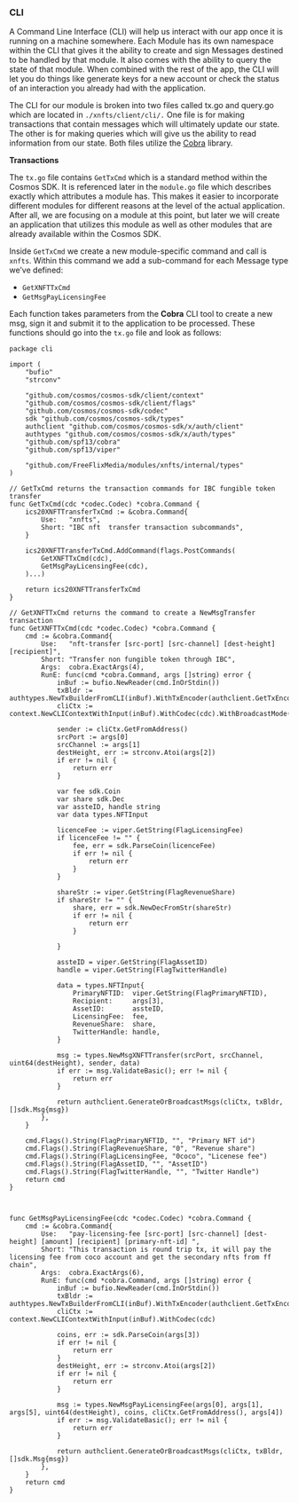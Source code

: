 

### CLI

A Command Line Interface (CLI) will help us interact with our app once it is running on a machine somewhere. Each Module has its own namespace within the CLI that gives it the ability to create and sign Messages destined to be handled by that module. It also comes with the ability to query the state of that module. When combined with the rest of the app, the CLI will let you do things like generate keys for a new account or check the status of an interaction you already had with the application.


The CLI for our module is broken into two files called tx.go and query.go which are located in `./xnfts/client/cli/.` One file is for making transactions that contain messages which will ultimately update our state. The other is for making queries which will give us the ability to read information from our state. Both files utilize the [Cobra](https://github.com/spf13/cobra) library.

**Transactions**

The `tx.go` file contains `GetTxCmd` which is a standard method within the Cosmos SDK. It is referenced later in the `module.go` file which describes exactly which attributes a module has. This makes it easier to incorporate different modules for different reasons at the level of the actual application. After all, we are focusing on a module at this point, but later we will create an application that utilizes this module as well as other modules that are already available within the Cosmos SDK.

Inside `GetTxCmd` we create a new module-specific command and call is `xnfts`. Within this command we add a sub-command for each Message type we’ve defined: 
* `GetXNFTTxCmd`
* `GetMsgPayLicensingFee`

Each function takes parameters from the **Cobra** CLI tool to create a new msg, sign it and submit it to the application to be processed. These functions should go into the `tx.go` file and look as follows:

```go=
package cli

import (
    "bufio"
    "strconv"
    
    "github.com/cosmos/cosmos-sdk/client/context"
    "github.com/cosmos/cosmos-sdk/client/flags"
    "github.com/cosmos/cosmos-sdk/codec"
    sdk "github.com/cosmos/cosmos-sdk/types"
    authclient "github.com/cosmos/cosmos-sdk/x/auth/client"
    authtypes "github.com/cosmos/cosmos-sdk/x/auth/types"
    "github.com/spf13/cobra"
    "github.com/spf13/viper"
    
    "github.com/FreeFlixMedia/modules/xnfts/internal/types"
)

// GetTxCmd returns the transaction commands for IBC fungible token transfer
func GetTxCmd(cdc *codec.Codec) *cobra.Command {
    ics20XNFTTransferTxCmd := &cobra.Command{
        Use:   "xnfts",
        Short: "IBC nft  transfer transaction subcommands",
    }
    
    ics20XNFTTransferTxCmd.AddCommand(flags.PostCommands(
        GetXNFTTxCmd(cdc),
        GetMsgPayLicensingFee(cdc),
    )...)
    
    return ics20XNFTTransferTxCmd
}

// GetXNFTTxCmd returns the command to create a NewMsgTransfer transaction
func GetXNFTTxCmd(cdc *codec.Codec) *cobra.Command {
    cmd := &cobra.Command{
        Use:   "nft-transfer [src-port] [src-channel] [dest-height] [recipient]",
        Short: "Transfer non fungible token through IBC",
        Args:  cobra.ExactArgs(4),
        RunE: func(cmd *cobra.Command, args []string) error {
            inBuf := bufio.NewReader(cmd.InOrStdin())
            txBldr := authtypes.NewTxBuilderFromCLI(inBuf).WithTxEncoder(authclient.GetTxEncoder(cdc))
            cliCtx := context.NewCLIContextWithInput(inBuf).WithCodec(cdc).WithBroadcastMode(flags.BroadcastBlock)
            
            sender := cliCtx.GetFromAddress()
            srcPort := args[0]
            srcChannel := args[1]
            destHeight, err := strconv.Atoi(args[2])
            if err != nil {
                return err
            }
            
            var fee sdk.Coin
            var share sdk.Dec
            var assteID, handle string
            var data types.NFTInput
            
            licenceFee := viper.GetString(FlagLicensingFee)
            if licenceFee != "" {
                fee, err = sdk.ParseCoin(licenceFee)
                if err != nil {
                    return err
                }
            }
            
            shareStr := viper.GetString(FlagRevenueShare)
            if shareStr != "" {
                share, err = sdk.NewDecFromStr(shareStr)
                if err != nil {
                    return err
                }
                
            }
            
            assteID = viper.GetString(FlagAssetID)
            handle = viper.GetString(FlagTwitterHandle)
            
            data = types.NFTInput{
                PrimaryNFTID:  viper.GetString(FlagPrimaryNFTID),
                Recipient:     args[3],
                AssetID:       assteID,
                LicensingFee:  fee,
                RevenueShare:  share,
                TwitterHandle: handle,
            }
            
            msg := types.NewMsgXNFTTransfer(srcPort, srcChannel, uint64(destHeight), sender, data)
            if err := msg.ValidateBasic(); err != nil {
                return err
            }
            
            return authclient.GenerateOrBroadcastMsgs(cliCtx, txBldr, []sdk.Msg{msg})
        },
    }
    
    cmd.Flags().String(FlagPrimaryNFTID, "", "Primary NFT id")
    cmd.Flags().String(FlagRevenueShare, "0", "Revenue share")
    cmd.Flags().String(FlagLicensingFee, "0coco", "Licenese fee")
    cmd.Flags().String(FlagAssetID, "", "AssetID")
    cmd.Flags().String(FlagTwitterHandle, "", "Twitter Handle")
    return cmd
}



func GetMsgPayLicensingFee(cdc *codec.Codec) *cobra.Command {
	cmd := &cobra.Command{
		Use:   "pay-licensing-fee [src-port] [src-channel] [dest-height] [amount] [recipient] [primary-nft-id] ",
		Short: "This transaction is round trip tx, it will pay the licensing fee from coco account and get the secondary nfts from ff chain",
		Args:  cobra.ExactArgs(6),
		RunE: func(cmd *cobra.Command, args []string) error {
			inBuf := bufio.NewReader(cmd.InOrStdin())
			txBldr := authtypes.NewTxBuilderFromCLI(inBuf).WithTxEncoder(authclient.GetTxEncoder(cdc))
			cliCtx := context.NewCLIContextWithInput(inBuf).WithCodec(cdc)
			
			coins, err := sdk.ParseCoin(args[3])
			if err != nil {
				return err
			}
			destHeight, err := strconv.Atoi(args[2])
			if err != nil {
				return err
			}
			
			msg := types.NewMsgPayLicensingFee(args[0], args[1], args[5], uint64(destHeight), coins, cliCtx.GetFromAddress(), args[4])
			if err := msg.ValidateBasic(); err != nil {
				return err
			}
			
			return authclient.GenerateOrBroadcastMsgs(cliCtx, txBldr, []sdk.Msg{msg})
		},
	}
	return cmd
}

```